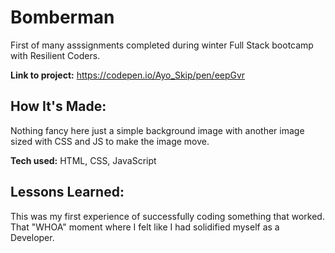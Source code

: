 # Bomberman
First of many asssignments completed during winter Full Stack bootcamp with Resilient Coders. 

**Link to project:** https://codepen.io/Ayo_Skip/pen/eepGvr

## How It's Made:
Nothing fancy here just a simple background image with another image sized with CSS and JS to make the image move.


**Tech used:** HTML, CSS, JavaScript

## Lessons Learned:
This was my first experience of successfully coding something that worked. That "WHOA" moment where I felt like I had solidified myself as a Developer.

